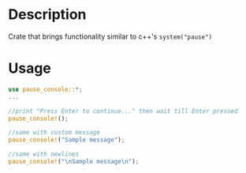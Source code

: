 # Description
Crate that brings functionality similar to c++'s `system("pause")`

# Usage
```rust
use pause_console::*;
...

//print "Press Enter to continue..." then wait till Enter pressed
pause_console!();

//same with custom message
pause_console!("Sample message");

//same with newlines
pause_console!("\nSample message\n");
```

